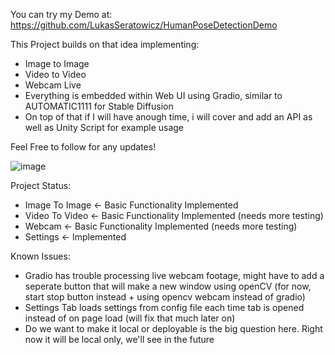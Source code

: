 You can try my Demo at:
https://github.com/LukasSeratowicz/HumanPoseDetectionDemo

This Project builds on that idea implementing:
- Image to Image
- Video to Video
- Webcam Live
- Everything is embedded within Web UI using Gradio, similar to AUTOMATIC1111 for Stable Diffusion
- On top of that if I will have anough time, i will cover and add an API as well as Unity Script for example usage

Feel Free to follow for any updates!

![image](https://github.com/LukasSeratowicz/HumanPoseDetection/assets/127187274/354a7acd-654e-4c80-aa8f-7bcb1f98d75b)


Project Status:
- Image To Image <- Basic Functionality Implemented
- Video To Video <- Basic Functionality Implemented (needs more testing)
- Webcam         <- Basic Functionality Implemented (needs more testing)
- Settings       <- Implemented

Known Issues:
- Gradio has trouble processing live webcam footage, might have to add a seperate button that will make a new window using openCV (for now, start stop button instead + using opencv webcam instead of gradio)
- Settings Tab loads settings from config file each time tab is opened instead of on page load (will fix that much later on)
- Do we want to make it local or deployable is the big question here. Right now it will be local only, we'll see in the future
